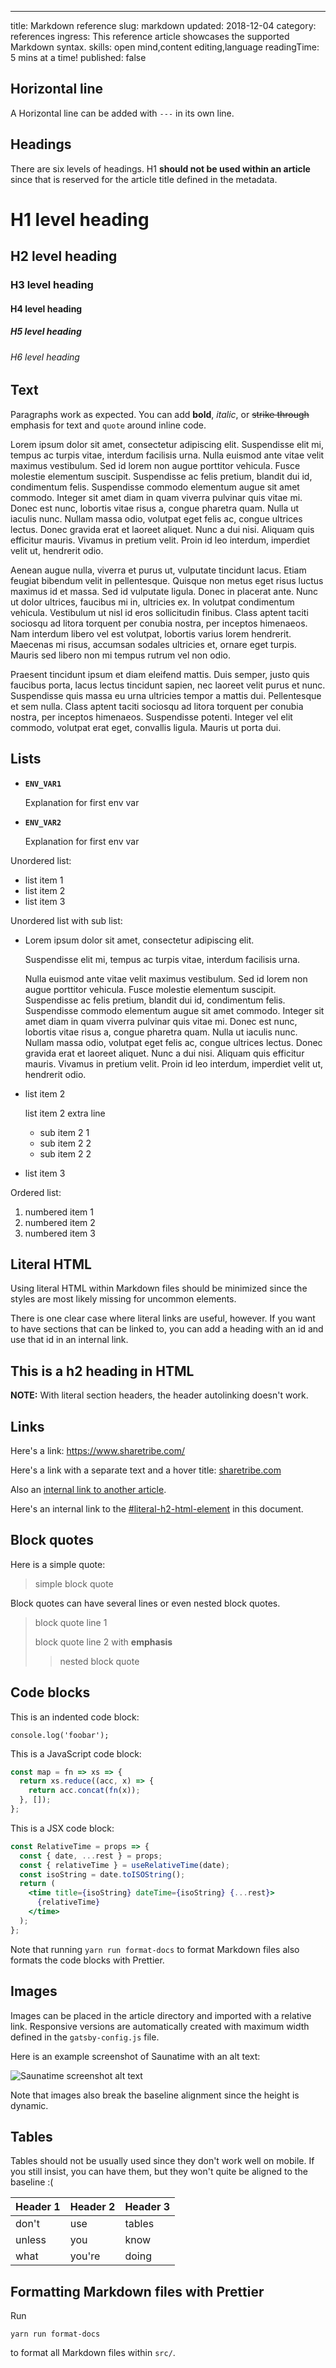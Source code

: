 ---
title: Markdown reference
slug: markdown
updated: 2018-12-04
category: references
ingress: This reference article showcases the supported Markdown syntax.
skills: open mind,content editing,language
readingTime: 5 mins at a time!
published: false

## Horizontal line

A Horizontal line can be added with `---` in its own line.


## Headings

There are six levels of headings. H1 **should not be used within an
article** since that is reserved for the article title defined in the
metadata.

# H1 level heading

## H2 level heading

### H3 level heading

#### H4 level heading

##### H5 level heading

###### H6 level heading


## Text

Paragraphs work as expected. You can add **bold**, _italic_, or ~~strike
through~~ emphasis for text and `quote` around inline code.

Lorem ipsum dolor sit amet, consectetur adipiscing elit. Suspendisse
elit mi, tempus ac turpis vitae, interdum facilisis urna. Nulla euismod
ante vitae velit maximus vestibulum. Sed id lorem non augue porttitor
vehicula. Fusce molestie elementum suscipit. Suspendisse ac felis
pretium, blandit dui id, condimentum felis. Suspendisse commodo
elementum augue sit amet commodo. Integer sit amet diam in quam viverra
pulvinar quis vitae mi. Donec est nunc, lobortis vitae risus a, congue
pharetra quam. Nulla ut iaculis nunc. Nullam massa odio, volutpat eget
felis ac, congue ultrices lectus. Donec gravida erat et laoreet aliquet.
Nunc a dui nisi. Aliquam quis efficitur mauris. Vivamus in pretium
velit. Proin id leo interdum, imperdiet velit ut, hendrerit odio.

Aenean augue nulla, viverra et purus ut, vulputate tincidunt lacus.
Etiam feugiat bibendum velit in pellentesque. Quisque non metus eget
risus luctus maximus id et massa. Sed id vulputate ligula. Donec in
placerat ante. Nunc ut dolor ultrices, faucibus mi in, ultricies ex. In
volutpat condimentum vehicula. Vestibulum ut nisl id eros sollicitudin
finibus. Class aptent taciti sociosqu ad litora torquent per conubia
nostra, per inceptos himenaeos. Nam interdum libero vel est volutpat,
lobortis varius lorem hendrerit. Maecenas mi risus, accumsan sodales
ultricies et, ornare eget turpis. Mauris sed libero non mi tempus rutrum
vel non odio.

Praesent tincidunt ipsum et diam eleifend mattis. Duis semper, justo
quis faucibus porta, lacus lectus tincidunt sapien, nec laoreet velit
purus et nunc. Suspendisse quis massa eu urna ultricies tempor a mattis
dui. Pellentesque et sem nulla. Class aptent taciti sociosqu ad litora
torquent per conubia nostra, per inceptos himenaeos. Suspendisse
potenti. Integer vel elit commodo, volutpat erat eget, convallis ligula.
Mauris ut porta dui.


## Lists

- **`ENV_VAR1`**

  Explanation for first env var

- **`ENV_VAR2`**

  Explanation for first env var

Unordered list:

- list item 1
- list item 2
- list item 3

Unordered list with sub list:

- Lorem ipsum dolor sit amet, consectetur adipiscing elit.

  Suspendisse elit mi, tempus ac turpis vitae, interdum facilisis urna.

  Nulla euismod ante vitae velit maximus vestibulum. Sed id lorem non
  augue porttitor vehicula. Fusce molestie elementum suscipit.
  Suspendisse ac felis pretium, blandit dui id, condimentum felis.
  Suspendisse commodo elementum augue sit amet commodo. Integer sit amet
  diam in quam viverra pulvinar quis vitae mi. Donec est nunc, lobortis
  vitae risus a, congue pharetra quam. Nulla ut iaculis nunc. Nullam
  massa odio, volutpat eget felis ac, congue ultrices lectus. Donec
  gravida erat et laoreet aliquet. Nunc a dui nisi. Aliquam quis
  efficitur mauris. Vivamus in pretium velit. Proin id leo interdum,
  imperdiet velit ut, hendrerit odio.

- list item 2

  list item 2 extra line

  - sub item 2 1
  - sub item 2 2
  - sub item 2 2

- list item 3

Ordered list:

1. numbered item 1
1. numbered item 2
1. numbered item 3


## Literal HTML

Using literal HTML within Markdown files should be minimized since the
styles are most likely missing for uncommon elements.

There is one clear case where literal links are useful, however. If you
want to have sections that can be linked to, you can add a heading with
an id and use that id in an internal link.

<h2 id="literal-h2-html-element">This is a h2 heading in HTML</h2>

**NOTE:** With literal section headers, the header autolinking doesn't
work.


## Links

Here's a link: https://www.sharetribe.com/

Here's a link with a separate text and a hover title:
[sharetribe.com](https://www.sharetribe.com/ 'click to open link')

Also an
[internal link to another article](/background/concepts/#extended-data).

Here's an internal link to the
[#literal-h2-html-element](#literal-h2-html-element) in this document.


## Block quotes

Here is a simple quote:

> simple block quote

Block quotes can have several lines or even nested block quotes.

> block quote line 1
>
> block quote line 2 with **emphasis**
>
> > nested block quote


## Code blocks

This is an indented code block:

    console.log('foobar');

This is a JavaScript code block:

```javascript
const map = fn => xs => {
  return xs.reduce((acc, x) => {
    return acc.concat(fn(x));
  }, []);
};
```

This is a JSX code block:

```jsx
const RelativeTime = props => {
  const { date, ...rest } = props;
  const { relativeTime } = useRelativeTime(date);
  const isoString = date.toISOString();
  return (
    <time title={isoString} dateTime={isoString} {...rest}>
      {relativeTime}
    </time>
  );
};
```

Note that running `yarn run format-docs` to format Markdown files also
formats the code blocks with Prettier.


## Images

Images can be placed in the article directory and imported with a
relative link. Responsive versions are automatically created with
maximum width defined in the `gatsby-config.js` file.

Here is an example screenshot of Saunatime with an alt text:

![Saunatime screenshot alt text](./saunatime.png)

Note that images also break the baseline alignment since the height is
dynamic.


## Tables

Tables should not be usually used since they don't work well on mobile.
If you still insist, you can have them, but they won't quite be aligned
to the baseline :(

| Header 1 | Header 2 | Header 3 |
| -------- | -------- | -------- |
| don't    | use      | tables   |
| unless   | you      | know     |
| what     | you're   | doing    |


## Formatting Markdown files with Prettier

Run

    yarn run format-docs

to format all Markdown files within `src/`.
